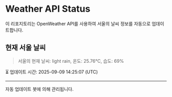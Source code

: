 
# Weather API Status

이 리포지토리는 OpenWeather API를 사용하여 서울의 날씨 정보를 자동으로 업데이트합니다.

## 현재 서울 날씨
> 서울의 현재 날씨: light rain, 온도: 25.76°C, 습도: 69%

⏳ 업데이트 시간: 2025-09-09 14:25:07 (UTC)

---
자동 업데이트 봇에 의해 관리됩니다.
